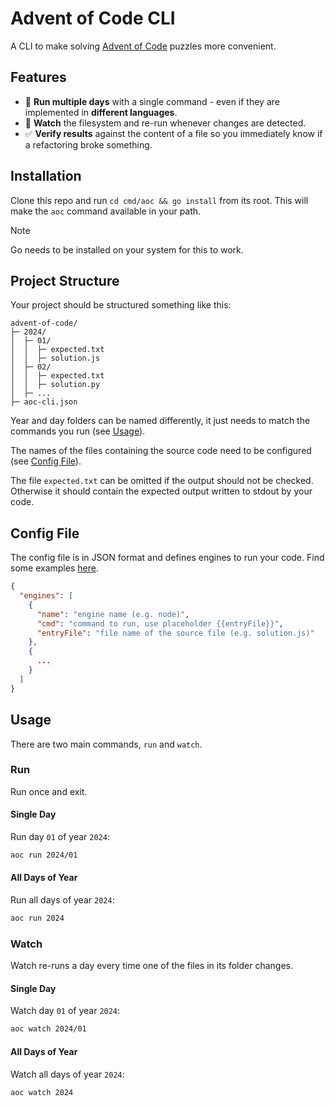 # Advent of Code CLI

A CLI to make solving [Advent of Code](https://adventofcode.com) puzzles more
convenient.

## Features

- 👟 **Run multiple days** with a single command - even if they are implemented in
  **different languages**.
- 👀 **Watch** the filesystem and re-run whenever changes are detected.
- ✅ **Verify results** against the content of a file so you immediately know if
  a refactoring broke something.

## Installation

Clone this repo and run `cd cmd/aoc && go install` from its root. This will
make the `aoc` command available in your path.

> [!NOTE]
> Go needs to be installed on your system for this to work.

## Project Structure

Your project should be structured something like this:

```text
advent-of-code/
├─ 2024/
│  ├─ 01/
│  │  ├─ expected.txt
│  │  ├─ solution.js
│  ├─ 02/
│  │  ├─ expected.txt
│  │  ├─ solution.py
│  ├─ ...
├─ aoc-cli.json
```

Year and day folders can be named differently, it just needs to match the
commands you run (see [Usage](#usage)).

The names of the files containing the source code need to be configured (see
[Config File](#config-file)).

The file `expected.txt` can be omitted if the output should not be checked.
Otherwise it should contain the expected output written to stdout by your code.

## Config File

The config file is in JSON format and defines engines to run your code. Find
some examples [here](cmd/aoc/aoc-cli.json).

```json
{
  "engines": [
    {
      "name": "engine name (e.g. node)",
      "cmd": "command to run, use placeholder {{entryFile}}",
      "entryFile": "file name of the source file (e.g. solution.js)"
    },
    {
      ...
    }
  ]
}
```

## Usage

There are two main commands, `run` and `watch`.

### Run

Run once and exit.

#### Single Day

Run day `01` of year `2024`:

```sh
aoc run 2024/01
```

#### All Days of Year

Run all days of year `2024`:

```sh
aoc run 2024
```

### Watch

Watch re-runs a day every time one of the files in its folder changes.

#### Single Day

Watch day `01` of year `2024`:

```sh
aoc watch 2024/01
```

#### All Days of Year

Watch all days of year `2024`:

```sh
aoc watch 2024
```
